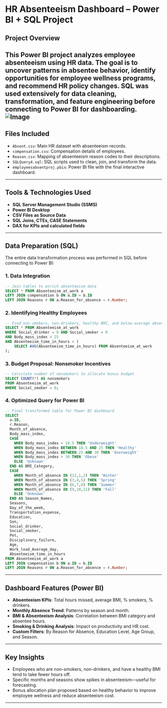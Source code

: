 
# HR Absenteeism Dashboard – Power BI + SQL Project

## Project Overview

This Power BI project analyzes employee absenteeism using HR data. The goal is to uncover patterns in absentee behavior, identify opportunities for employee wellness programs, and recommend HR policy changes. SQL was used extensively for data cleaning, transformation, and feature engineering before connecting to Power BI for dashboarding.
![Image](https://github.com/user-attachments/assets/ee9a9175-ab61-4064-9fc8-b720a2d4c8e6)
---

## Files Included

- `Absent.csv`: Main HR dataset with absenteeism records.
- `compensation.csv`: Compensation details of employees.
- `Reason.csv`: Mapping of absenteeism reason codes to their descriptions.
- `SQLQuery4.sql`: SQL scripts used to clean, join, and transform the data.
- `employeesabsentproj.pbix`: Power BI file with the final interactive dashboard.

---

## Tools & Technologies Used

- **SQL Server Management Studio (SSMS)**
- **Power BI Desktop**
- **CSV Files as Source Data**
- **SQL Joins, CTEs, CASE Statements**
- **DAX for KPIs and calculated fields**

---

## Data Preparation (SQL)

The entire data transformation process was performed in SQL before connecting to Power BI:

### 1. Data Integration
```sql
-- Join tables to enrich absenteeism data
SELECT * FROM Absenteeism_at_work a
LEFT JOIN compensation b ON a.ID = b.ID
LEFT JOIN Reasons r ON a.Reason_for_absence = r.Number;
```

### 2. Identifying Healthy Employees
```sql
-- Find non-smokers, non-drinkers, healthy BMI, and below-average absence time
SELECT * FROM Absenteeism_at_work 
WHERE Social_drinker = 0 AND Social_smoker = 0 
AND Body_mass_index < 25 
AND Absenteeism_time_in_hours < (
    SELECT AVG(Absenteeism_time_in_hours) FROM Absenteeism_at_work
);
```

### 3. Budget Proposal: Nonsmoker Incentives
```sql
-- Calculate number of nonsmokers to allocate bonus budget
SELECT COUNT(*) AS nonsmokers 
FROM Absenteeism_at_work 
WHERE Social_smoker = 0;
```

### 4. Optimized Query for Power BI
```sql
-- Final transformed table for Power BI dashboard
SELECT 
  a.ID, 
  r.Reason,
  Month_of_absence,
  Body_mass_index,
  CASE 
    WHEN Body_mass_index < 18.5 THEN 'Underweight'
    WHEN Body_mass_index BETWEEN 18.5 AND 25 THEN 'Healthy'
    WHEN Body_mass_index BETWEEN 25 AND 30 THEN 'Overweight'
    WHEN Body_mass_index > 30 THEN 'Obese'
    ELSE 'Unknown'
  END AS BMI_Category,
  CASE 
    WHEN Month_of_absence IN (12,1,2) THEN 'Winter'
    WHEN Month_of_absence IN (3,4,5) THEN 'Spring'
    WHEN Month_of_absence IN (6,7,8) THEN 'Summer'
    WHEN Month_of_absence IN (9,10,11) THEN 'Fall'
    ELSE 'Unknown'
  END AS Season_Names,
  Seasons,
  Day_of_the_week,
  Transportation_expense,
  Education,
  Son,
  Social_drinker,
  Social_smoker,
  Pet,
  Disciplinary_failure,
  Age,
  Work_load_Average_day,
  Absenteeism_time_in_hours
FROM Absenteeism_at_work a
LEFT JOIN compensation b ON a.ID = b.ID 
LEFT JOIN Reasons r ON a.Reason_for_absence = r.Number;
```

---

## Dashboard Features (Power BI)

- **Absenteeism KPIs**: Total hours missed, average BMI, % smokers, % drinkers.
- **Monthly Absence Trend**: Patterns by season and month.
- **BMI & Absenteeism Analysis**: Correlation between BMI category and absentee hours.
- **Smoking & Drinking Analysis**: Impact on productivity and HR cost.
- **Custom Filters**: By Reason for Absence, Education Level, Age Group, and Season.

---

## Key Insights

- Employees who are non-smokers, non-drinkers, and have a healthy BMI tend to take fewer hours off.
- Specific months and seasons show spikes in absenteeism—useful for forecasting.
- Bonus allocation plan proposed based on healthy behavior to improve employee wellness and reduce absenteeism cost.

---



